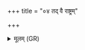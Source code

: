 +++
title = "०४ तद् वै राष्ट्रम्"

+++
<details><summary>मूलम् (GR)</summary>

तद् वै राष्ट्रम् आ स्रवति  
भिन्नां नावम् इवोदकम् ।  
ब्राह्मणो यत्र जीयते  
तद् राष्ट्रं हन्ति दुच्छुना ॥
</details>